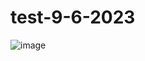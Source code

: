 # test-9-6-2023

![image](https://github.com/tamkc/test-9-6-2023/assets/77198654/45e893c3-3a15-41b9-809f-40aff3079e30)
